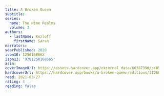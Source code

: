 ```yaml
---
title: A Broken Queen
subtitle:
series:
  name: The Nine Realms
  volume: 3
authors:
  - lastName: Kozloff
    firstName: Sarah
narrators:
yearPublished: 2020
isbn10: 125016866X
isbn13: '9781250168665'
asin:
coverImageUrl: https://assets.hardcover.app/external_data/60387390/cc8582f84d325eb2a5740a92aeeb265fd30c7e8b.jpeg
hardcoverUrl: https://hardcover.app/books/a-broken-queen/editions/31260128
read: 2021-03-27
rating: 4
reading: false
---
```

